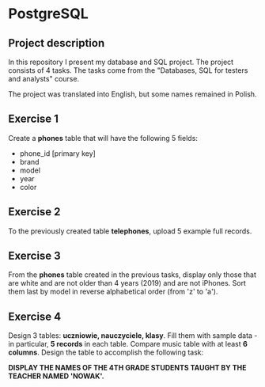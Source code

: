 # **PostgreSQL**

## Project description
In this repository I present my database and SQL project. The project consists of 4 tasks. The tasks come from the "Databases, SQL for testers and analysts" course.

The project was translated into English, but some names remained in Polish.


 
## Exercise 1

Create a **phones** table that will have the following 5 fields:
- phone_id [primary key]
- brand 
- model 
- year
- color


## Exercise 2

To the previously created table **telephones**, upload 5 example full records.


## Exercise 3

From the **phones** table created in the previous tasks, display only those that are white and are not older than 4 years (2019) and are not iPhones. Sort them last by model in reverse alphabetical order (from 'z' to 'a').


## Exercise 4

Design 3 tables: **uczniowie, nauczyciele, klasy**. Fill them with sample data - in particular, **5 records** in each table. Compare music table with at least **6 columns**. Design the table to accomplish the following task:

**DISPLAY THE NAMES OF THE 4TH GRADE STUDENTS TAUGHT BY THE TEACHER NAMED 'NOWAK'.**




